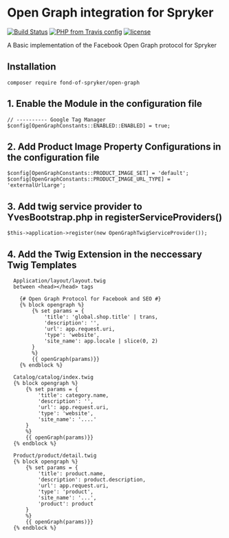 # Open Graph integration for Spryker
[![Build Status](https://travis-ci.org/fond-of/spryker-open-graph.svg?branch=master)](https://travis-ci.org/fond-of/spryker-open-graph)
[![PHP from Travis config](https://img.shields.io/travis/php-v/symfony/symfony.svg)](https://php.net/)
[![license](https://img.shields.io/github/license/mashape/apistatus.svg)](https://packagist.org/packages/fond-of-spryker/open-graph)

A Basic implementation of the Facebook Open Graph protocol for Spryker


## Installation

```
composer require fond-of-spryker/open-graph
```

## 1. Enable the Module in the configuration file 
```
// ---------- Google Tag Manager
$config[OpenGraphConstants::ENABLED::ENABLED] = true;

```

## 2. Add Product Image Property Configurations in the configuration file 

```
$config[OpenGraphConstants::PRODUCT_IMAGE_SET] = 'default';
$config[OpenGraphConstants::PRODUCT_IMAGE_URL_TYPE] = 'externalUrlLarge';

```

## 3. Add twig service provider to YvesBootstrap.php in registerServiceProviders()

```
$this->application->register(new OpenGraphTwigServiceProvider());
```

## 4. Add the Twig Extension in the neccessary Twig Templates

```
  Application/layout/layout.twig 
  between <head></head> tags
  
    {# Open Graph Protocol for Facebook and SEO #}
    {% block opengraph %}
        {% set params = {
            'title': 'global.shop.title' | trans,
            'description': '',
            'url': app.request.uri,
            'type': 'website',
            'site_name': app.locale | slice(0, 2)
        }
        %}
        {{ openGraph(params)}}
    {% endblock %}
```

```
  Catalog/catalog/index.twig 
  {% block opengraph %}
      {% set params = {
          'title': category.name,
          'description': '',
          'url': app.request.uri,
          'type': 'website',
          'site_name': '....'
      }
      %}
      {{ openGraph(params)}}
  {% endblock %}
```

```
  Product/product/detail.twig  
  {% block opengraph %}
      {% set params = {
          'title': product.name,
          'description': product.description,
          'url': app.request.uri,
          'type': 'product',
          'site_name': '...',
          'product': product
      }
      %}
      {{ openGraph(params)}}
  {% endblock %}
```